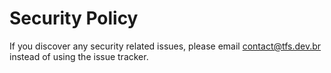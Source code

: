 # Security Policy

If you discover any security related issues, please email contact@tfs.dev.br instead of using the issue tracker.
